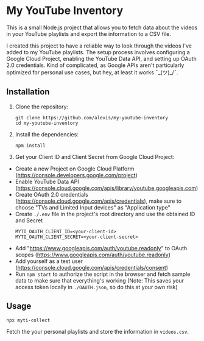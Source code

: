 # My YouTube Inventory

This is a small Node.js project that allows you to fetch data about the videos in your YouTube playlists and export the information to a CSV file.

I created this project to have a reliable way to look through the videos I've added to my YouTube playlists. The setup process involves configuring a Google Cloud Project, enabling the YouTube Data API, and setting up OAuth 2.0 credentials. Kind of complicated, as Google APIs aren't particularly optimized for personal use cases, but hey, at least it works ¯\_(ツ)_/¯.

## Installation

1. Clone the repository:
    ```shell
    git clone https://github.com/alexis/my-youtube-inventory
    cd my-youtube-inventory
    ```
2. Install the dependencies:
    ```shell
    npm install
    ```
3. Get your Client ID and Client Secret from Google Cloud Project:
  - Create a new Project on Google Cloud Platform (https://console.developers.google.com/project)
  - Enable YouTube Data API (https://console.cloud.google.com/apis/library/youtube.googleapis.com)
  - Create OAuth 2.0 credentials (https://console.cloud.google.com/apis/credentials),
    make sure to choose "TVs and Limited Input devices" as "Application type"
  - Create `./.env` file in the project's root directory and use the obtained ID and Secret
    ```shell
    MYTI_OAUTH_CLIENT_ID=<your-client-id>
    MYTI_OAUTH_CLIENT_SECRET=<your-client-secret>

    ```
  - Add "https://www.googleapis.com/auth/youtube.readonly" to OAuth scopes (https://www.googleapis.com/auth/youtube.readonly)
  - Add yourself as a test user (https://console.cloud.google.com/apis/credentials/consent)
  - Run `npm start` to authorize the script in the browser and fetch sample data to make sure that everything's working
    (Note: This saves your access token locally in `./OAUTH.json`, so do this at your own risk)

## Usage

```shell
npx myti-collect
```

Fetch the your personal playlists and store the information in `videos.csv`.
